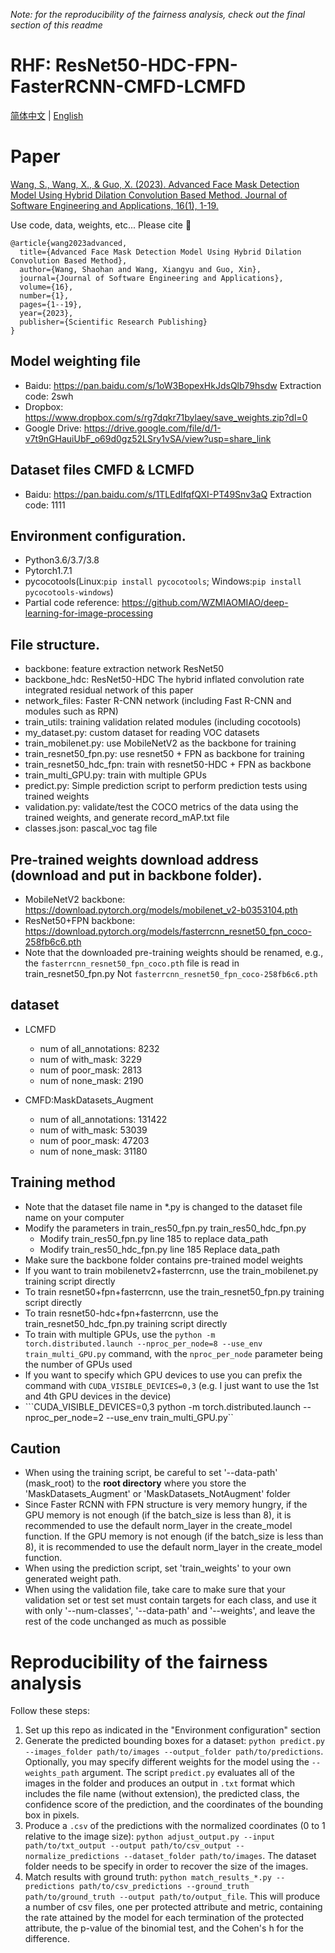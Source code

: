 _Note: for the reproducibility of the fairness analysis, check out the final section of this readme_

# RHF: ResNet50-HDC-FPN-FasterRCNN-CMFD-LCMFD

[简体中文](https://github.com/shiningxy/RHF/blob/master/README_zh.md) | [English](https://github.com/shiningxy/RHF)

# Paper

[Wang, S., Wang, X., & Guo, X. (2023). Advanced Face Mask Detection Model Using Hybrid Dilation Convolution Based Method. Journal of Software Engineering and Applications, 16(1), 1-19.](https://www.scirp.org/pdf/jsea_2023013111424794.pdf)

Use code, data, weights, etc... Please cite 💝
```
@article{wang2023advanced,
  title={Advanced Face Mask Detection Model Using Hybrid Dilation Convolution Based Method},
  author={Wang, Shaohan and Wang, Xiangyu and Guo, Xin},
  journal={Journal of Software Engineering and Applications},
  volume={16},
  number={1},
  pages={1--19},
  year={2023},
  publisher={Scientific Research Publishing}
}
```

## Model weighting file

* Baidu: https://pan.baidu.com/s/1oW3BopexHkJdsQlb79hsdw  Extraction code: 2swh
* Dropbox: https://www.dropbox.com/s/rg7dqkr71bylaey/save_weights.zip?dl=0
* Google Drive: https://drive.google.com/file/d/1-v7t9nGHauiUbF_o69d0gz52LSry1vSA/view?usp=share_link

## Dataset files CMFD & LCMFD

* Baidu: https://pan.baidu.com/s/1TLEdIfqfQXI-PT49Snv3aQ  Extraction code: 1111


## Environment configuration.
* Python3.6/3.7/3.8
* Pytorch1.7.1
* pycocotools(Linux:``pip install pycocotools``; Windows:``pip install pycocotools-windows``)
* Partial code reference: https://github.com/WZMIAOMIAO/deep-learning-for-image-processing

## File structure.
* backbone: feature extraction network ResNet50
* backbone_hdc: ResNet50-HDC The hybrid inflated convolution rate integrated residual network of this paper
* network_files: Faster R-CNN network (including Fast R-CNN and modules such as RPN)
* train_utils: training validation related modules (including cocotools)
* my_dataset.py: custom dataset for reading VOC datasets
* train_mobilenet.py: use MobileNetV2 as the backbone for training
* train_resnet50_fpn.py: use resnet50 + FPN as backbone for training
* train_resnet50_hdc_fpn: train with resnet50-HDC + FPN as backbone
* train_multi_GPU.py: train with multiple GPUs
* predict.py: Simple prediction script to perform prediction tests using trained weights
* validation.py: validate/test the COCO metrics of the data using the trained weights, and generate record_mAP.txt file
* classes.json: pascal_voc tag file


## Pre-trained weights download address (download and put in backbone folder).
* MobileNetV2 backbone: https://download.pytorch.org/models/mobilenet_v2-b0353104.pth
* ResNet50+FPN backbone: https://download.pytorch.org/models/fasterrcnn_resnet50_fpn_coco-258fb6c6.pth
* Note that the downloaded pre-training weights should be renamed, e.g., the ``fasterrcnn_resnet50_fpn_coco.pth`` file is read in train_resnet50_fpn.py
  Not ``fasterrcnn_resnet50_fpn_coco-258fb6c6.pth``
 
 
## dataset

* LCMFD 
  * num of all_annotations: 8232
  * num of with_mask: 3229
  * num of poor_mask: 2813
  * num of none_mask: 2190
        
* CMFD:MaskDatasets_Augment 
  * num of all_annotations: 131422
  * num of with_mask: 53039
  * num of poor_mask: 47203
  * num of none_mask: 31180


## Training method
* Note that the dataset file name in *.py is changed to the dataset file name on your computer
* Modify the parameters in train_res50_fpn.py train_res50_hdc_fpn.py
    * Modify train_res50_fpn.py line 185 to replace data_path
    * Modify train_res50_hdc_fpn.py line 185 Replace data_path
* Make sure the backbone folder contains pre-trained model weights
* If you want to train mobilenetv2+fasterrcnn, use the train_mobilenet.py training script directly
* To train resnet50+fpn+fasterrcnn, use the train_resnet50_fpn.py training script directly
* To train resnet50-hdc+fpn+fasterrcnn, use the train_resnet50_hdc_fpn.py training script directly
* To train with multiple GPUs, use the ``python -m torch.distributed.launch --nproc_per_node=8 --use_env train_multi_GPU.py`` command, with the ``nproc_per_node`` parameter being the number of GPUs used
* If you want to specify which GPU devices to use you can prefix the command with ``CUDA_VISIBLE_DEVICES=0,3`` (e.g. I just want to use the 1st and 4th GPU devices in the device)
* ```CUDA_VISIBLE_DEVICES=0,3 python -m torch.distributed.launch --nproc_per_node=2 --use_env train_multi_GPU.py``

## Caution
* When using the training script, be careful to set '--data-path' (mask_root) to the **root directory** where you store the 'MaskDatasets_Augment' or 'MaskDatasets_NotAugment' folder
* Since Faster RCNN with FPN structure is very memory hungry, if the GPU memory is not enough (if the batch_size is less than 8), it is recommended to use the default norm_layer in the create_model function.
  If the GPU memory is not enough (if the batch_size is less than 8), it is recommended to use the default norm_layer in the create_model function.
* When using the prediction script, set 'train_weights' to your own generated weight path.
* When using the validation file, take care to make sure that your validation set or test set must contain targets for each class, and use it with only '--num-classes', '--data-path' and '--weights', and leave the rest of the code unchanged as much as possible


# Reproducibility of the fairness analysis
Follow these steps:

1. Set up this repo as indicated in the "Environment configuration" section
2. Generate the predicted bounding boxes for a dataset:
   ```python predict.py --images_folder path/to/images --output_folder path/to/predictions```.
   Optionally, you may specify different weights for the model using the `--weights_path` argument.
   The script `predict.py` evaluates all of the images in the folder and produces an output in `.txt` format which includes the file name (without extension), the predicted class, the confidence score of the prediction, and the coordinates of the bounding box in pixels.
3. Produce a `.csv` of the predictions with the normalized coordinates (0 to 1 relative to the image size): ```python adjust_output.py --input path/to/txt_output --output path/to/csv_output --normalize_predictions --dataset_folder path/to/images```. The dataset folder needs to be specify in order to recover the size of the images.
4. Match results with ground truth: ```python match_results_*.py --predictions path/to/csv_predictions --ground_truth path/to/ground_truth --output path/to/output_file```. This will produce a number of csv files, one per protected attribute and metric, containing the rate attained by the model for each termination of the protected attribute, the p-value of the binomial test, and the Cohen's h for the difference.
